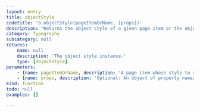 ```yaml
---
layout: entry
title: objectStyle
codetitle: 'b.objectStyle(pageItemOrName, [props])'
description: "Returns the object style of a given page item or the object style with the given name. If an\nobject style of the given name does not exist, it gets created. Optionally a props object of\nproperty name/value pairs can be used to set the object style's properties."
category: Typography
subcategory: null
returns:
    name: null
    description: 'The object style instance.'
    type: [ObjectStyle]
parameters:
    - {name: pageItemOrName, description: 'A page item whose style to return or the name of the object style to return.', optional: false, type: [PageItem, String]}
    - {name: props, description: 'Optional: An object of property name/value pairs to set the style''s properties.', optional: true, type: [Object]}
kind: function
todo: null
examples: []

---
```

